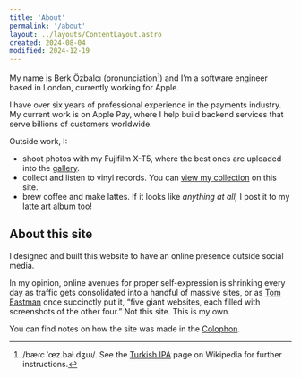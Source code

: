 ```yaml
---
title: 'About'
permalink: '/about'
layout: ../layouts/ContentLayout.astro
created: 2024-08-04
modified: 2024-12-19
---
```


My name is Berk Özbalcı (pronunciation[^1]) and I’m a software engineer based in London, currently working for Apple.

I have over six years of professional experience in the payments industry. My current work is on Apple Pay, where I help build backend services that serve billions of customers worldwide.

Outside work, I:

- shoot photos with my Fujifilm X-T5, where the best ones are uploaded into the [gallery](/gallery).
- collect and listen to vinyl records. You can [view my collection](/music-collection) on this site.
- brew coffee and make lattes. If it looks like *anything at all,* I post it to my [latte art album](/gallery/album/latte-art) too!

## About this site

I designed and built this website to have an online presence outside social media.

In my opinion, online avenues for proper self-expression is shrinking every day as traffic gets consolidated into a handful of massive sites, or as [Tom Eastman](https://twitter.com/tveastman/) once succinctly put it, “five giant websites, each filled with screenshots of the other four.” Not this site. This is my own.

You can find notes on how the site was made in the [Colophon](/colophon).

[^1]:/bæɾc ˈœz.baɫ.dʒɯ/. See the [Turkish IPA][wiki-help-ipa] page on Wikipedia for further instructions.

[wiki-help-ipa]: https://en.wikipedia.org/wiki/Help:IPA/Turkish